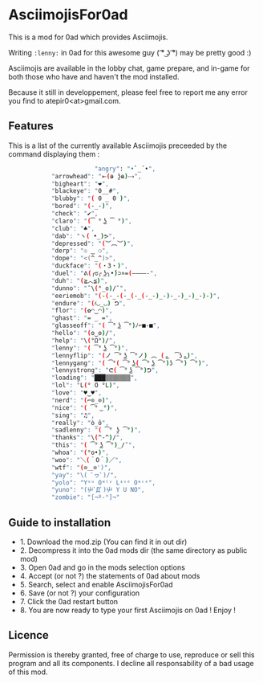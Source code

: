 # AsciimojisFor0ad

This is a mod for 0ad which provides Asciimojis.

Writing `:lenny:` in 0ad for this awesome guy ( ͡° ͜ʖ ͡°) may be pretty good :)

Asciimojis are available in the lobby chat, game prepare, and in-game for both those who have and haven't the mod installed.

Because it still in developpement, please feel free to report me any error you find to atepir0\<at\>gmail.com.

## Features
This is a list of the currently available Asciimojis preceeded by the command displaying them :
```bash
                        "angry": "•`_´•",
			"arrowhead": "⤜(ⱺ ʖ̯ⱺ)⤏",
			"bigheart": "❤",
			"blackeye": "0__#",
			"blubby": "( 0 _ 0 )",
			"bored": "(-_-)",
			"check": "✔",
			"claro": "(͡ ° ͜ʖ ͡ °)",
			"club": "♣",
			"dab": "ヽ( •_)ᕗ",
			"depressed": "(︶︹︶)",
			"derp": "☉ ‿ ⚆",
			"dope": "<(^_^)>",
			"duckface": "(・3・)",
			"duel": "ᕕ(╭ರ╭ ͟ʖ╮•́)⊃¤=(————-",
			"duh": "(≧︿≦)",
			"dunno": "¯\(°_o)/¯",
			"eeriemob": "(-(-_-(-_(-_(-_-)_-)-_-)_-)_-)-)",
			"endure": "(҂◡_◡) ᕤ",
			"flor": "(✿◠‿◠)",
			"ghast": "= _ =",
			"glasseoff": "( ͡° ͜ʖ ͡°)ﾉ⌐■-■",
			"hello": "(ʘ‿ʘ)/",
			"help": "\(°Ω°)/",
			"lenny": "( ͡° ͜ʖ ͡°)",
			"lennyflip": "(ノ ͡° ͜ʖ ͡°ノ) ︵ ( ͜。 ͡ʖ ͜。)",
			"lennygang": "( ͡°( ͡° ͜ʖ( ͡° ͜ʖ ͡°)ʖ ͡°) ͡°)",
			"lennystrong": "ᕦ( ͡° ͜ʖ ͡°)ᕤ",
			"loading": "███▒▒▒▒▒▒▒",
			"lol": "L(° O °L)",
			"love": "♥‿♥",
			"nerd": "(⌐⊙_⊙)",
			"nice": "( ͡° ͜ °)",
			"sing": "♫",
			"really": "ò_ô",
			"sadlenny": "( ͡° ʖ̯ ͡°)",
			"thanks": "\(^-^)/",
			"this": "( ͡° ͜ʖ ͡°)_/¯",
			"whoa": "(°o•)",
			"woo": "＼(＾O＾)／",
			"wtf": "(⊙＿⊙')",
			"yay": "\( ﾟヮﾟ)/",
			"yolo": "Yᵒᵘ Oᶰˡʸ Lᶤᵛᵉ Oᶰᶜᵉ",
			"yuno": "(屮ﾟДﾟ)屮 Y U NO",
			"zombie": "[¬º-°]¬"  
```           

## Guide to installation
<ul>
<li>1. Download the mod.zip (You can find it in out dir)</li>
<li>2. Decompress it into the 0ad mods dir (the same directory as public mod)</li>
<li>3. Open 0ad and go in the mods selection options</li>
<li>4. Accept (or not ?) the statements of 0ad about mods</li>
<li>5. Search, select and enable AsciimojisFor0ad</li>
<li>6. Save (or not ?) your configuration</li>
<li>7. Click the 0ad restart button</li>
<li>8. You are now ready to type your first Asciimojis on 0ad ! Enjoy !</li>
</ul>

## Licence
Permission is thereby granted, free of charge to use, reproduce or sell this program and all its components.
I decline all responsability of a bad usage of this mod.